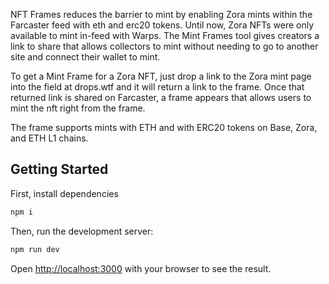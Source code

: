 NFT Frames reduces the barrier to mint by enabling Zora mints within the Farcaster feed with eth and erc20 tokens. Until now, Zora NFTs were only available to mint in-feed with Warps. The Mint Frames tool gives creators a link to share that allows collectors to mint without needing to go to another site and connect their wallet to mint.

To get a Mint Frame for a Zora NFT, just drop a link to the Zora mint page into the field at drops.wtf and it will return a link to the frame. Once that returned link is shared on Farcaster, a frame appears that allows users to mint the nft right from the frame.

The frame supports mints with ETH and with ERC20 tokens on Base, Zora, and ETH L1 chains.

## Getting Started

First, install dependencies

```bash
npm i
```

Then, run the development server:

```bash
npm run dev
```

Open [http://localhost:3000](http://localhost:3000) with your browser to see the result.
